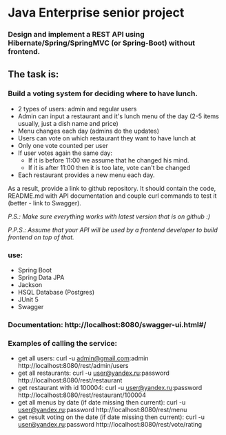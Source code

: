 Java Enterprise senior project
===============================

### Design and implement a REST API using Hibernate/Spring/SpringMVC (or Spring-Boot) without frontend.

## The task is:

### Build a voting system for deciding where to have lunch.

- 2 types of users: admin and regular users
- Admin can input a restaurant and it's lunch menu of the day (2-5 items usually, just a dish name and price)
- Menu changes each day (admins do the updates)
- Users can vote on which restaurant they want to have lunch at
- Only one vote counted per user
- If user votes again the same day:
  - If it is before 11:00 we assume that he changed his mind.
  - If it is after 11:00 then it is too late, vote can't be changed
- Each restaurant provides a new menu each day.

As a result, provide a link to github repository. It should contain the code, README.md with API documentation and couple curl commands to test it (better - link to Swagger).

<em>P.S.: Make sure everything works with latest version that is on github :)</em>

<em>P.P.S.: Assume that your API will be used by a frontend developer to build frontend on top of that.</em>

### use:
- Spring Boot
- Spring Data JPA
- Jackson
- HSQL Database (Postgres)
- JUnit 5
- Swagger

### Documentation: http://localhost:8080/swagger-ui.html#/

### Examples of calling the service:
- get all users: curl -u admin@gmail.com:admin http://localhost:8080/rest/admin/users
- get all restaurants: curl -u user@yandex.ru:password http://localhost:8080/rest/restaurant
- get restaurant with id 100004: curl -u user@yandex.ru:password http://localhost:8080/rest/restaurant/100004
- get all menus by date (if date missing then current): curl -u user@yandex.ru:password http://localhost:8080/rest/menu
- get result voting on the date (if date missing then current): curl -u user@yandex.ru:password http://localhost:8080/rest/vote/rating